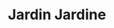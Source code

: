 ---
title: "Jardin Jardine"
url: /heudreville-sur-eure/jardin-jardine/
shop: centre de jardinage
---